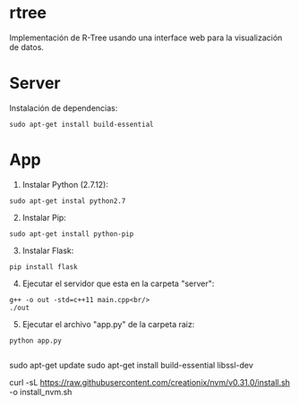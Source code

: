 # rtree
Implementación de R-Tree usando una interface web para la visualización de datos.

# Server

Instalación de dependencias:

```
sudo apt-get install build-essential
```

# App

1. Instalar Python (2.7.12):<br/>
```
sudo apt-get instal python2.7 
```
2. Instalar Pip:<br/>
```
sudo apt-get install python-pip
```
3. Instalar Flask:<br/>
```
pip install flask
```
4. Ejecutar el servidor que esta en la carpeta "server":<br/> 
```
g++ -o out -std=c++11 main.cpp<br/>
./out
```
5. Ejecutar el archivo "app.py" de la carpeta raiz:<br/>
```
python app.py


```
sudo apt-get update
sudo apt-get install build-essential libssl-dev

curl -sL https://raw.githubusercontent.com/creationix/nvm/v0.31.0/install.sh -o install_nvm.sh
```